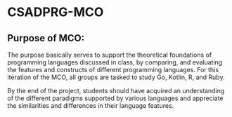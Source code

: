 # CSADPRG-MCO

## Purpose of MCO:
The purpose basically serves to support the theoretical foundations of programming languages
discussed in class, by comparing, and evaluating the features and constructs
of different programming languages. For this iteration of the MCO, all groups are tasked
to study Go, Kotlin, R, and Ruby.

By the end of the project, students should have acquired an understanding of the different paradigms
supported by various languages and appreciate the similarities and differences in their
language features.
